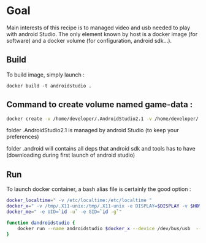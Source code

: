 # Goal

Main interests of this recipe is to managed video and usb needed to play with android Studio.
The only element known by host is a docker image (for software) and  a docker volume (for configuration, android sdk...).

## Build

To build image, simply launch :
```
docker build -t androidstudio .
```

## Command to create volume named game-data :
```bash
docker create -v /home/developer/.AndroidStudio2.1 -v /home/developer/.android --name androidstudio-data ubuntu:xenial /bin/true
```

folder .AndroidStudio2.1 is managed by android Studio (to keep your preferences)

folder .android will contains all deps that android sdk and tools has to have (downloading during first launch of android studio)


## Run

To launch docker container, a bash alias file is certainly the good option :

```bash
docker_localtime=" -v /etc/localtime:/etc/localtime "
docker_x=" -v /tmp/.X11-unix:/tmp/.X11-unix -e DISPLAY=$DISPLAY -v $HOME/.Xauthority:/home/developer/.Xauthority --net=host "
docker_me=" -e UID=`id -u` -e GID=`id -g`"

function dandroidstudio {
    docker run --name androidstudio $docker_x --device /dev/bus/usb  --volumes-from androidstudio-data -v /home/yourlogin/workspaces:/home/developer/workspaces $docker_me  $docker_localtime --rm -ti  androidstudio "$@"
}
```
